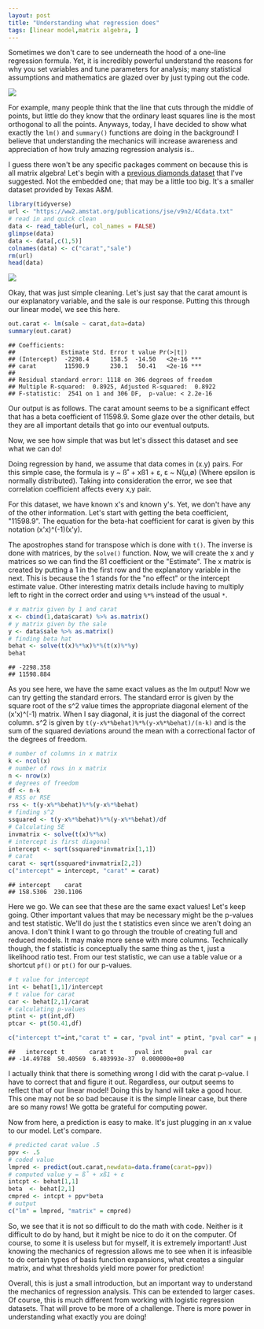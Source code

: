 ```yaml
---
layout: post
title: "Understanding what regression does"
tags: [linear model,matrix algebra, ]
---
```


Sometimes we don't care to see underneath the hood of a one-line regression formula. Yet, it is incredibly powerful understand the reasons for why you set variables and tune parameters for analysis; many statistical assumptions and mathematics are glazed over by just typing out the code.

![](https://i.stack.imgur.com/eCRRx.png)

For example, many people think that the line that cuts through the middle of points, but little do they know that the ordinary least squares line is the most orthogonal to all the points. Anyways, today, I have decided to show what exactly the `lm()` and `summary()` functions are doing in the background! I believe that understanding the mechanics will increase awareness and appreciation of how truly amazing regression analysis is..

I guess there won't be any specific packages comment on because this is all matrix algebra! Let's begin with a [previous diamonds dataset](https://tykiww.github.io/2017-10-20-SLR-Plotly/) that I've suggested. Not the embedded one; that may be a little too big. It's a smaller dataset provided by Texas A&M.

```r
library(tidyverse)
url <- "https://ww2.amstat.org/publications/jse/v9n2/4Cdata.txt"
# read in and quick clean
data <- read_table(url, col_names = FALSE)
glimpse(data)
data <- data[,c(1,5)]
colnames(data) <- c("carat","sale")
rm(url)
head(data)
```

![](https://raw.githubusercontent.com/tykiww/imgbucket/master/assets/sl-theory/theory.png)


Okay, that was just simple cleaning. Let's just say that the carat amount is our explanatory variable, and the sale is our response. Putting this through our linear model, we see this here.

```r
out.carat <- lm(sale ~ carat,data=data)
summary(out.carat)
```

    ## Coefficients:
    ##             Estimate Std. Error t value Pr(>|t|)    
    ## (Intercept)  -2298.4      158.5  -14.50   <2e-16 ***
    ## carat        11598.9      230.1   50.41   <2e-16 ***
    ## 
    ## Residual standard error: 1118 on 306 degrees of freedom
    ## Multiple R-squared:  0.8925,	Adjusted R-squared:  0.8922 
    ## F-statistic:  2541 on 1 and 306 DF,  p-value: < 2.2e-16

Our output is as follows. The carat amount seems to be a significant effect that has a beta coefficient of 11598.9. Some glaze over the other details, but they are all important details that go into our eventual outputs.

Now, we see how simple that was but let's dissect this dataset and see what we can do!

Doing regression by hand, we assume that data comes in (x.y) pairs. For this simple case, the formula is 
y ~ ß˚ + xß1 + ε, ε ~ N(µ,ø) (Where epsilon is normally distributed). Taking into consideration the error, we see that correlation coefficient affects every x,y pair. 

For this dataset, we have known x's and known y's. Yet, we don't have any of the other information. Let's start with getting the beta coefficient, "11598.9". The equation for the beta-hat coefficient for carat is given by this notation (x'x)^(-1)(x'y). 

The apostrophes stand for transpose which is done with `t()`. The inverse is done with matrices, by the `solve()` function. Now, we will create the x and y matrices so we can find the ß1 coefficient or the "Estimate". The x matrix is created by putting a 1 in the first row and the explanatory variable in the next. This is because the 1 stands for the "no effect" or the intercept estimate value. Other interesting matrix details include having to multiply left to right in the correct order and using `%*%` instead of the usual `*`.

```r
# x matrix given by 1 and carat
x <- cbind(1,data$carat) %>% as.matrix()
# y matrix given by the sale
y <- data$sale %>% as.matrix()
# finding beta hat
behat <- solve(t(x)%*%x)%*%(t(x)%*%y)
behat
```

    ## -2298.358
    ## 11598.884
    
As you see here, we have the same exact values as the lm output! Now we can try getting the standard errors. The standard error is given by the square root of the s^2 value times the appropriate diagonal element of the (x'x)^(-1) matrix. When I say diagonal, it is just the diagonal of the correct column. s^2 is given by `t(y-x%*%behat)%*%(y-x%*%behat)/(n-k)` and is the sum of the squared deviations around the mean with a correctional factor of the degrees of freedom.

```r
# number of columns in x matrix
k <- ncol(x)
# number of rows in x matrix
n <- nrow(x)
# degrees of freedom
df <- n-k
# RSS or RSE
rss <- t(y-x%*%behat)%*%(y-x%*%behat)
# finding s^2
ssquared <- t(y-x%*%behat)%*%(y-x%*%behat)/df
# Calculating SE
invmatrix <- solve(t(x)%*%x)
# intercept is first diagonal
intercept <- sqrt(ssquared*invmatrix[1,1])
# carat
carat <- sqrt(ssquared*invmatrix[2,2])
c("intercept" = intercept, "carat" = carat)
```

    ## intercept    carat 
    ## 158.5306  230.1106 

Here we go. We can see that these are the same exact values! Let's keep going. Other important values that may be necessary might be the p-values and test statistic. We'll do just the t statistics even since we aren't doing an anova. I don't think I want to go through the trouble of creating full and reduced models. It may make more sense with more columns. Technically though, the f statistic is conceptually the same thing as the t, just a likelihood ratio test. From our test statistic, we can use a table value or a shortcut `pf()` or `pt()` for our p-values.

```r
# t value for intercept
int <- behat[1,1]/intercept
# t value for carat
car <- behat[2,1]/carat
# calculating p-values
ptint <- pt(int,df)
ptcar <- pt(50.41,df)

c("intercept t"=int,"carat t" = car, "pval int" = ptint, "pval car" = ptcar)
```

    ##   intercept t       carat t      pval int      pval car 
    ## -14.49788  50.40569  6.403993e-37  0.000000e+00 

I actually think that there is something wrong I did with the carat p-value. I have to correct that and figure it out. Regardless, our output seems to reflect that of our linear model! Doing this by hand will take a good hour. This one may not be so bad because it is the simple linear case, but there are so many rows! We gotta be grateful for computing power.

Now from here, a prediction is easy to make. It's just plugging in an x value to our model. Let's compare.

```r
# predicted carat value .5
ppv <- .5
# coded value
lmpred <- predict(out.carat,newdata=data.frame(carat=ppv))
# computed value y = ß˚ + xß1 + ε
intcpt <- behat[1,1]
beta  <- behat[2,1]
cmpred <- intcpt + ppv*beta
# output
c("lm" = lmpred, "matrix" = cmpred)
```

So, we see that it is not so difficult to do the math with code. Neither is it difficult to do by hand, but it might be nice to do it on the computer. Of course, to some it is useless but for myself, it is extremely important! Just knowing the mechanics of regression allows me to see when it is infeasible to do certain types of basis function expansions, what creates a singular matrix, and what thresholds yield more power for prediction! 

Overall, this is just a small introduction, but an important way to understand the mechanics of regression analysis. This can be extended to larger cases. Of course, this is much different from working with logistic regression datasets. That will prove to be more of a challenge. There is more power in understanding what exactly you are doing!












